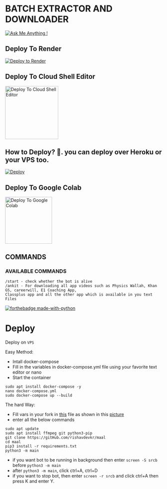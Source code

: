 # BATCH EXTRACTOR AND DOWNLOADER

[![Ask Me Anything !](https://img.shields.io/badge/Ask%20me-anything-1abc9c.svg)](https://telegram.dog/rishavdevkr)

## Deploy To Render                  

[![Deploy to Render](https://render.com/images/deploy-to-render-button.svg)](https://render.com/deploy?repo=https://github.com/AnkitShakya95/DRM-Bot.git)


## Deploy To Cloud Shell Editor

<a target="/blank" href="https://shell.cloud.google.com/cloudshell/open?cloudshell_git_repo=https://github.com/AnkitShakya95/DRM-Bot-2&tutorial=help/gcloud.md" >
  <img src="https://raw.githubusercontent.com/AnkitShakya95/DRM-Bot-2/main/.github/img/x.svg" alt="Deploy To Cloud Shell Editor" style="width:170px;"></a>

## How to Deploy? 🤔. you can deploy over Heroku or your VPS too.
[![Deploy](https://www.herokucdn.com/deploy/button.svg)](https://heroku.com/deploy?template=https://github.com/NARUJAT/DRM-Bot-2)

## Deploy To Google Colab

<a href="https://colab.research.google.com/github/AnkitShakya95/DRM-Bot/blob/main/DRM-Bot" target="_blank">
  <img src="https://ashutoshgoswami24.github.io/Me/img/gc.png" alt="Deploy To Google Colab" style="width:150px;"/>
</a>


## COMMANDS
### AVAILABLE COMMANDS 
```
/start - check whether the bot is alive 
/ankit - For downloading all app videos such as Physics Wallah, Khan GS, careerwill, E1 Coaching App,
Classplus app and all the other app which is available in you text Files
``` 




[![forthebadge made-with-python](http://ForTheBadge.com/images/badges/made-with-python.svg)](https://www.python.org/)

# Deploy

Deploy on `VPS`

Easy Method:

- Intall docker-compose
- Fill in the variables in docker-compose.yml file using your favorite text editor or nano 
- Start the container 

```
sudo apt install docker-compose -y
nano docker-compose.yml
sudo docker-compose up --build
```

The hard Way:

- Fill vars in your fork in [this](https://github.com/vasusen-code/SaveRestrictedContentBot/blob/master/main/__init__.py) file as shown in this [picture](https://t.me/MaheshChauhan/36)
- enter all the below commands

```
sudo apt update
sudo apt install ffmpeg git python3-pip
git clone https://gitHub.com/rishavdevkr/maal
cd maal 
pip3 install -r requirements.txt
python3 -m main
```

- if you want bot to be running in background then enter `screen -S srcb` before `python3 -m main` 
- after `python3 -m main`, click ctrl+A, ctrl+D
- if you want to stop bot, then enter `screen -r srcb` and click ctrl+A then press K and enter Y.
